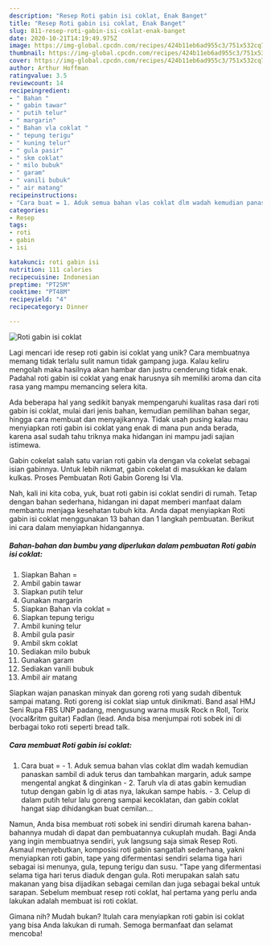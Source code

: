 ```yaml
---
description: "Resep Roti gabin isi coklat, Enak Banget"
title: "Resep Roti gabin isi coklat, Enak Banget"
slug: 811-resep-roti-gabin-isi-coklat-enak-banget
date: 2020-10-21T14:19:49.975Z
image: https://img-global.cpcdn.com/recipes/424b11eb6ad955c3/751x532cq70/roti-gabin-isi-coklat-foto-resep-utama.jpg
thumbnail: https://img-global.cpcdn.com/recipes/424b11eb6ad955c3/751x532cq70/roti-gabin-isi-coklat-foto-resep-utama.jpg
cover: https://img-global.cpcdn.com/recipes/424b11eb6ad955c3/751x532cq70/roti-gabin-isi-coklat-foto-resep-utama.jpg
author: Arthur Hoffman
ratingvalue: 3.5
reviewcount: 14
recipeingredient:
- " Bahan "
- " gabin tawar"
- " putih telur"
- " margarin"
- " Bahan vla coklat "
- " tepung terigu"
- " kuning telur"
- " gula pasir"
- " skm coklat"
- " milo bubuk"
- " garam"
- " vanili bubuk"
- " air matang"
recipeinstructions:
- "Cara buat = 1. Aduk semua bahan vlas coklat dlm wadah kemudian panaskan sambil di aduk terus dan tambahkan margarin, aduk sampe mengental angkat &amp; dinginkan 2. Taruh vla di atas gabin kemudian tutup dengan gabin lg di atas nya, lakukan sampe habis. 3. Celup di dalam putih telur lalu goreng sampai kecoklatan, dan gabin coklat hangat siap dihidangkan buat cemilan..."
categories:
- Resep
tags:
- roti
- gabin
- isi

katakunci: roti gabin isi 
nutrition: 111 calories
recipecuisine: Indonesian
preptime: "PT25M"
cooktime: "PT48M"
recipeyield: "4"
recipecategory: Dinner

---
```



![Roti gabin isi coklat](https://img-global.cpcdn.com/recipes/424b11eb6ad955c3/751x532cq70/roti-gabin-isi-coklat-foto-resep-utama.jpg)

Lagi mencari ide resep roti gabin isi coklat yang unik? Cara membuatnya memang tidak terlalu sulit namun tidak gampang juga. Kalau keliru mengolah maka hasilnya akan hambar dan justru cenderung tidak enak. Padahal roti gabin isi coklat yang enak harusnya sih memiliki aroma dan cita rasa yang mampu memancing selera kita.

Ada beberapa hal yang sedikit banyak mempengaruhi kualitas rasa dari roti gabin isi coklat, mulai dari jenis bahan, kemudian pemilihan bahan segar, hingga cara membuat dan menyajikannya. Tidak usah pusing kalau mau menyiapkan roti gabin isi coklat yang enak di mana pun anda berada, karena asal sudah tahu triknya maka hidangan ini mampu jadi sajian istimewa.

Gabin cokelat salah satu varian roti gabin vla dengan vla cokelat sebagai isian gabinnya. Untuk lebih nikmat, gabin cokelat di masukkan ke dalam kulkas. Proses Pembuatan Roti Gabin Goreng Isi Vla.


Nah, kali ini kita coba, yuk, buat roti gabin isi coklat sendiri di rumah. Tetap dengan bahan sederhana, hidangan ini dapat memberi manfaat dalam membantu menjaga kesehatan tubuh kita. Anda dapat menyiapkan Roti gabin isi coklat menggunakan 13 bahan dan 1 langkah pembuatan. Berikut ini cara dalam menyiapkan hidangannya.

<!--inarticleads1-->

##### Bahan-bahan dan bumbu yang diperlukan dalam pembuatan Roti gabin isi coklat:

1. Siapkan  Bahan =
1. Ambil  gabin tawar
1. Siapkan  putih telur
1. Gunakan  margarin
1. Siapkan  Bahan vla coklat =
1. Siapkan  tepung terigu
1. Ambil  kuning telur
1. Ambil  gula pasir
1. Ambil  skm coklat
1. Sediakan  milo bubuk
1. Gunakan  garam
1. Sediakan  vanili bubuk
1. Ambil  air matang


Siapkan wajan panaskan minyak dan goreng roti yang sudah dibentuk sampai matang. Roti goreng isi coklat siap untuk dinikmati. Band asal HMJ Seni Rupa FBS UNP padang, mengusung warna musik Rock n Roll, Torix (vocal&amp;ritm guitar) Fadlan (lead. Anda bisa menjumpai roti sobek ini di berbagai toko roti seperti bread talk. 

<!--inarticleads2-->

##### Cara membuat Roti gabin isi coklat:

1. Cara buat = - 1. Aduk semua bahan vlas coklat dlm wadah kemudian panaskan sambil di aduk terus dan tambahkan margarin, aduk sampe mengental angkat &amp; dinginkan - 2. Taruh vla di atas gabin kemudian tutup dengan gabin lg di atas nya, lakukan sampe habis. - 3. Celup di dalam putih telur lalu goreng sampai kecoklatan, dan gabin coklat hangat siap dihidangkan buat cemilan...


Namun, Anda bisa membuat roti sobek ini sendiri dirumah karena bahan-bahannya mudah di dapat dan pembuatannya cukuplah mudah. Bagi Anda yang ingin membuatnya sendiri, yuk langsung saja simak Resep Roti. Asmaul menyebutkan, komposisi roti gabin sangatlah sederhana, yakni menyiapkan roti gabin, tape yang difermentasi sendiri selama tiga hari sebagai isi menunya, gula, tepung terigu dan susu. &#34;Tape yang difermentasi selama tiga hari terus diaduk dengan gula. Roti merupakan salah satu makanan yang bisa dijadikan sebagai cemilan dan juga sebagai bekal untuk sarapan. Sebelum membuat resep roti coklat, hal pertama yang perlu anda lakukan adalah membuat isi roti coklat. 

Gimana nih? Mudah bukan? Itulah cara menyiapkan roti gabin isi coklat yang bisa Anda lakukan di rumah. Semoga bermanfaat dan selamat mencoba!
